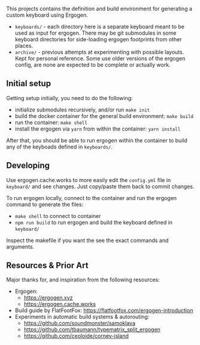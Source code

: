 This projects contains the definition and build environment for generating a custom keyboard using Ergogen.

* `keyboards/` - each directory here is a separate keyboard meant to be used as input for ergogen. There may be git submodules in some keyboard directories for side-loading ergogen footprints from other places.
* `archive/` - previous attempts at experimenting with possible layouts. Kept for personal reference.  Some use older versions of the ergogen config, are none are expected to be complete or actually work.

## Initial setup

Getting setup initially, you need to do the following:

* initialize submodules recursively, and/or run `make init`
* build the docker container for the general build environment: `make build`
* run the container: `make shell`
* install the ergogen via `yarn` from within the container: `yarn install`

After that, you should be able to run ergogen within the container to build any of the keyboads defined in  `keyboards/`.

## Developing

Use ergogen.cache.works to more easily edit the `config.yml` file in `keyboard/` and see changes.  Just copy/paste them back to commit changes.

To run ergogen locally, connect to the container and run the ergogen command to generate the files:

* `make shell` to connect to container
* `npm run build` to run ergogen and build the keyboard defined in `keyboard/`

Inspect the makefile if you want the see the exact commands and arguments.

## Resources & Prior Art

Major thanks for, and inspiration from the following resources:

* Ergogen:
  * https://ergogen.xyz
  * https://ergogen.cache.works
* Build guide by FlatFootFox: https://flatfootfox.com/ergogen-introduction
* Experiments in automatic build systems & autorouting:
  * https://github.com/soundmonster/samoklava
  * https://github.com/tbaumann/typematrix_split_ergogen
  * https://github.com/ceoloide/corney-island
